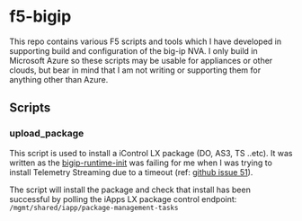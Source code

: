 # f5-bigip

This repo contains various F5 scripts and tools which I have developed in supporting build and configuration of the big-ip NVA. I only build in Microsoft Azure so these
 scripts may be usable for appliances or other clouds, but bear in mind that I am not writing or supporting them for anything other than Azure.
 
## Scripts

### upload_package

This script is used to install a iControl LX package (DO, AS3, TS ..etc). It was written as the [bigip-runtime-init](https://github.com/F5Networks/f5-bigip-runtime-init) was 
failing for me when I was trying to install Telemetry Streaming due to a timeout (ref: [github issue 51](https://github.com/F5Networks/f5-bigip-runtime-init/issues/51)).

The script will install the package and check that install has been successful by polling the iApps LX package control endpoint: `/mgmt/shared/iapp/package-management-tasks`
